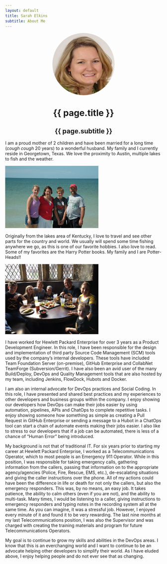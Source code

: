 ```yaml
---
layout: default
title: Sarah Elkins
subtitle: About Me
---
```

<img align="middle" src="./assets/images/HeadShot.jpg" alt="Sarah Elkins" style="border-radius:50%; display:block; margin:auto;" width="200" height="200">  

<h1 align="center">{{ page.title }}</h1>
<h2 align="center">{{ page.subtitle }}</h2>


I am a proud mother of 2 children and have been married for a long time (*cough cough* 20 years) to a wonderful husband. My family and I currently reside in Georgetown, Texas.  We love the proximity to Austin, multiple lakes to fish and the weather.  

<img src="./assets/images/Family.JPG" width="300">    

Originally from the lakes area of Kentucky, I love to travel and see other parts for the country and world.  We usually will spend some time fishing anywhere we go, as this is one of our favorite hobbies.  I also love to read.  Some of my favorites are the Harry Potter books.  My family and I are Potter-Heads!!

<img src="./assets/images/HP.jpg" width="300">  

I have worked for Hewlett Packard Enterprise for over 3 years as a Product Development Engineer.  In this role, I have been responsible for the design and implementation of third party Source Code Management (SCM) tools used by the company’s internal developers.  These tools have included Team Foundation Server (on-premise), GitHub Enterprise and CollabNet TeamForge (Subversion/Gerrit).  I have also been an avid user of the many Build/Deploy, DevOps and Quality Management tools that are also hosted by my team, including Jenkins, FlowDock, Hubots and Docker.  

I am also an internal advocate for DevOps practices and Social Coding.   In this role, I have presented and shared best practices and my experiences to other developers and business groups within the company.  I enjoy showing our developers how DevOps can make their jobs easier by using automation, pipelines, APIs and ChatOps to complete repetitive tasks.  I enjoy showing someone how something as simple as creating a Pull Request in GitHub Enterprise or sending a message to a Hubot in a ChatOps tool can start a chain of automate events making their jobs easier.  I also like to stress to our developers that if a job can be automated, there is less of a chance of “Human Error” being introduced.    

My background is not that of traditional IT.  For six years prior to starting my career at Hewlett Packard Enterprise, I worked as a Telecommunications Operator, which to most people is an Emergency 911 Operator.  While in this position, I was responsible for taking emergency calls, gathering information from the callers, passing that information on to the appropriate agency/agencies (Police, Fire, Rescue, EMS, etc.), de-escalating situations and giving the caller instructions over the phone.  All of my actions could have been the difference in life or death for not only the callers, but also the emergency responders.  This was, by no means, an easy job.  It takes patience, the ability to calm others (even if you are not), and the ability to multi-task.  Many times, I would be listening to a caller, giving instructions to emergency responders and typing notes in the recording system all at the same time.  As you can imagine, it was a stressful job.  However, I enjoyed every minute of it and found it to be very rewarding.  The last nine months at my last Telecommunications position, I was also the Supervisor and was charged with creating the training materials and program for future Telecommunications Operators.  

My goal is to continue to grow my skills and abilities in the DevOps areas.  I know that this is an everchanging world and I want to continue to be an advocate helping other developers to simplify their world.  As I have eluded above, I enjoy helping people and do not ever see that as changing.  

